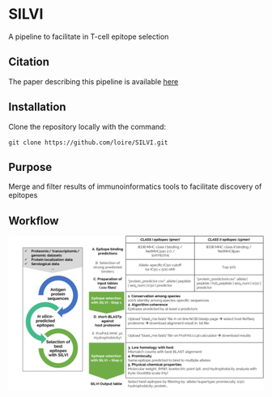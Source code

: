 
# SILVI
A  pipeline to facilitate in T-cell epitope selection 

## Citation
The paper describing this pipeline is available [here](link)

## Installation

Clone the repository locally with the command:
```
git clone https://github.com/loire/SILVI.git
```

## Purpose

Merge and filter results of immunoinformatics tools to facilitate discovery of epitopes

## Workflow

![workflow](images/workflow.png)




